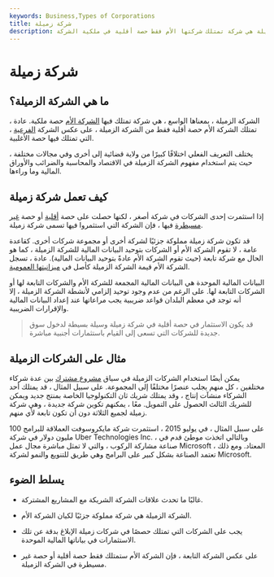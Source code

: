 ```yaml
---
keywords: Business,Types of Corporations
title: شركة زميلة
description: الشركة الزميلة هي شركة تمتلك شركتها الأم فقط حصة أقلية في ملكية الشركة.
---
```


# شركة زميلة
## ما هي الشركة الزميلة؟

الشركة الزميلة ، بمعناها الواسع ، هي شركة تمتلك فيها [الشركة الأم](/parentcompany) حصة ملكية. عادة ، تمتلك الشركة الأم حصة أقلية فقط من الشركة الزميلة ، على عكس الشركة [الفرعية](/subsidiary) ، التي تمتلك فيها حصة الأغلبية.

يختلف التعريف الفعلي اختلافًا كبيرًا من ولاية قضائية إلى أخرى وفي مجالات مختلفة ، حيث يتم استخدام مفهوم الشركة الزميلة في الاقتصاد والمحاسبة والضرائب والأوراق المالية وما وراءها.

## كيف تعمل شركة زميلة

إذا استثمرت إحدى الشركات في شركة أصغر ، لكنها حصلت على حصة [أقلية](/minorityinterest) أو حصة [غير مسيطرة](/noncontrolling_interest) فيها ، فإن الشركة التي استثمروا فيها تسمى شركة زميلة.

قد تكون شركة زميلة مملوكة جزئيًا لشركة أخرى أو مجموعة شركات أخرى. كقاعدة عامة ، لا تقوم الشركة الأم أو الشركات بتوحيد البيانات المالية للشركة الزميلة ، كما هو الحال مع شركة تابعة (حيث تقوم الشركة الأم عادةً بتوحيد البيانات المالية). عادة ، تسجل الشركة الأم قيمة الشركة الزميلة كأصل في [ميزانيتها العمومية](/balancesheet).

البيانات المالية الموحدة هي البيانات المالية المجمعة للشركة الأم والشركات التابعة لها أو الشركات التابعة لها. على الرغم من عدم وجود توحيد إلزامي لأنشطة الشركة الزميلة ، إلا أنه توجد في معظم البلدان قواعد ضريبية يجب مراعاتها عند إعداد البيانات المالية والإقرارات الضريبية.

> قد يكون الاستثمار في حصة أقلية في شركة زميلة وسيلة بسيطة لدخول سوق جديدة للشركات التي تسعى إلى القيام باستثمارات أجنبية مباشرة.

>

## مثال على الشركات الزميلة

يمكن أيضًا استخدام الشركات الزميلة في سياق [مشروع مشترك](/jointventure) بين عدة شركاء مختلفين ، كل منهم يجلب عنصرًا مختلفًا إلى المجموعة. على سبيل المثال ، قد يمتلك أحد الشركاء منشآت إنتاج ، وقد يمتلك شريك ثان التكنولوجيا الخاصة بمنتج جديد ويمكن للشريك الثالث الحصول على التمويل. معًا ، يمكنهم تكوين شركة جديدة ، وهي شركة زميلة لجميع الثلاثة دون أن تكون تابعة لأي منهم.

على سبيل المثال ، في يوليو 2015 ، استثمرت شركة مايكروسوفت العملاقة للبرامج 100 مليون دولار في شركة Uber Technologies Inc. ، وبالتالي اتخذت موطئ قدم في صناعة مشاركة الركوب ، والتي لا تمثل مباشرة مجال عمل Microsoft المعتاد. ومع ذلك ، تعتمد الصناعة بشكل كبير على البرامج وهي طريق للتنويع والنمو لشركة Microsoft.

## يسلط الضوء

- غالبًا ما تحدث علاقات الشركة الشريكة مع المشاريع المشتركة.

- الشركة الزميلة هي شركة مملوكة جزئيًا لكيان الشركة الأم.

- يجب على الشركات التي تمتلك حصصًا في شركات زميلة الإبلاغ بدقة عن تلك الاستثمارات في بياناتها المالية الموحدة.

- على عكس الشركة التابعة ، فإن الشركة الأم ستمتلك فقط حصة أقلية أو حصة غير مسيطرة في الشركة الزميلة.

